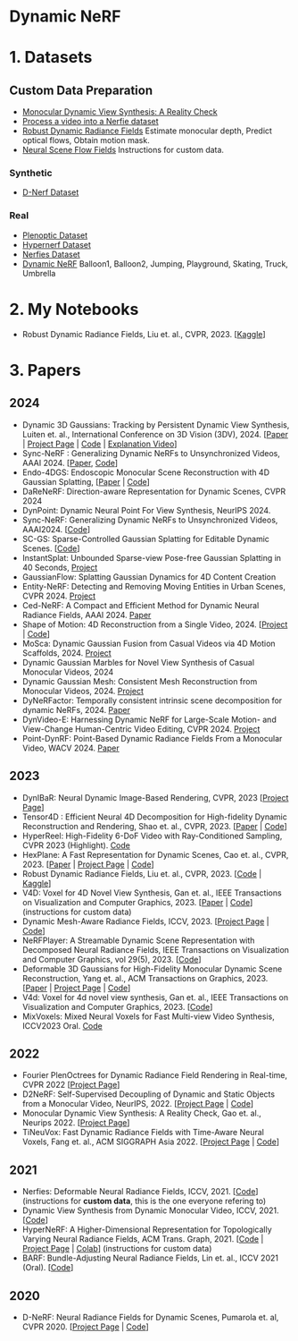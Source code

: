# Dynamic NeRF

# 1. Datasets
## Custom Data Preparation
- [Monocular Dynamic View Synthesis: A Reality Check](https://github.com/KAIR-BAIR/dycheck/blob/main/docs/RECORD3D_CAPTURE.md)
- [Process a video into a Nerfie dataset](https://colab.research.google.com/github/google/nerfies/blob/main/notebooks/Nerfies_Capture_Processing.ipynb)
- [Robust Dynamic Radiance Fields](https://github.com/facebookresearch/robust-dynrf)
Estimate monocular depth, Predict optical flows, Obtain motion mask.
- [Neural Scene Flow Fields](https://github.com/zhengqili/Neural-Scene-Flow-Fields/tree/main)
Instructions for custom data.

### Synthetic
- [D-Nerf Dataset](https://www.albertpumarola.com/research/D-NeRF/index.html)


### Real
- [Plenoptic Dataset](https://github.com/facebookresearch/Neural_3D_Video/releases/tag/v1.0)
- [Hypernerf Dataset](https://github.com/google/hypernerf/releases/tag/v0.1)
- [Nerfies Dataset](https://github.com/google/nerfies/releases/download/0.1/nerfies-vrig-dataset-v0.1.zip)
- [Dynamic NeRF](https://github.com/gaochen315/DynamicNeRF)
Balloon1, Balloon2, Jumping, Playground, Skating, Truck, Umbrella


# 2. My Notebooks
- Robust Dynamic Radiance Fields, Liu et. al., CVPR, 2023. [[Kaggle](https://www.kaggle.com/code/declanide/robust-nerf)]

# 3. Papers
## 2024
- Dynamic 3D Gaussians: Tracking by Persistent Dynamic View Synthesis, Luiten et. al., International Conference on 3D Vision (3DV), 2024. [[Paper](https://dynamic3dgaussians.github.io/paper.pdf) | [Project Page](https://dynamic3dgaussians.github.io/) | [Code](https://github.com/JonathonLuiten/Dynamic3DGaussians) | [Explanation Video](https://www.youtube.com/live/hDuy1TgD8I4?si=6oGN0IYnPRxOibpg)]
- Sync-NeRF : Generalizing Dynamic NeRFs to Unsynchronized Videos, AAAI 2024. [[Paper](https://arxiv.org/abs/2310.13356), [Code](https://github.com/seoha-kim/Sync-NeRF)]
- Endo-4DGS: Endoscopic Monocular Scene Reconstruction with 4D Gaussian Splatting, [[Paper](https://arxiv.org/abs/2401.16416) | [Code](https://github.com/lastbasket/Endo-4DGS)]
- DaReNeRF: Direction-aware Representation for Dynamic Scenes, CVPR 2024
- DynPoint: Dynamic Neural Point For View Synthesis, NeurIPS 2024.
- Sync-NeRF: Generalizing Dynamic NeRFs to Unsynchronized Videos, AAAI2024. [[Code](https://github.com/seoha-kim/Sync-NeRF)]
- SC-GS: Sparse-Controlled Gaussian Splatting for Editable Dynamic Scenes. [[Code](https://github.com/yihua7/SC-GS)]
- InstantSplat: Unbounded Sparse-view Pose-free Gaussian Splatting in 40 Seconds, [Project](https://instantsplat.github.io/)
- GaussianFlow: Splatting Gaussian Dynamics for 4D Content Creation
- Entity-NeRF: Detecting and Removing Moving Entities in Urban Scenes, CVPR 2024. [Project](https://otonari726.github.io/entitynerf/)
- Ced-NeRF: A Compact and Efficient Method for Dynamic Neural Radiance Fields, AAAI 2024. [Paper](https://ojs.aaai.org/index.php/AAAI/article/view/28138)
- Shape of Motion: 4D Reconstruction from a Single Video, 2024. [[Project](https://shape-of-motion.github.io/) | [Code](https://github.com/vye16/shape-of-motion/)]
- MoSca: Dynamic Gaussian Fusion from Casual Videos via 4D Motion Scaffolds, 2024. [Project](https://www.cis.upenn.edu/~leijh/projects/mosca/)
- Dynamic Gaussian Marbles for Novel View Synthesis of Casual Monocular Videos, 2024
- Dynamic Gaussian Mesh: Consistent Mesh Reconstruction from Monocular Videos, 2024. [Project](https://www.liuisabella.com/DG-Mesh/)
- DyNeRFactor: Temporally consistent intrinsic scene decomposition for dynamic NeRFs, 2024. [Paper](https://www.sciencedirect.com/science/article/pii/S0097849324001195?dgcid=rss_sd_all)
- DynVideo-E: Harnessing Dynamic NeRF for Large-Scale Motion- and View-Change Human-Centric Video Editing, CVPR 2024. [Project](https://showlab.github.io/DynVideo-E/)
- Point-DynRF: Point-Based Dynamic Radiance Fields From a Monocular Video, WACV 2024. [Paper](https://openaccess.thecvf.com/content/WACV2024/papers/Park_Point-DynRF_Point-Based_Dynamic_Radiance_Fields_From_a_Monocular_Video_WACV_2024_paper.pdf)

## 2023
- DynIBaR: Neural Dynamic Image-Based Rendering, CVPR, 2023 [[Project Page](https://dynibar.github.io/)]
- Tensor4D : Efficient Neural 4D Decomposition for High-fidelity Dynamic Reconstruction and Rendering, Shao et. al., CVPR, 2023. [[Paper](https://arxiv.org/abs/2211.11610) | [Code](https://github.com/DSaurus/Tensor4D)]
- HyperReel: High-Fidelity 6-DoF Video with Ray-Conditioned Sampling, CVPR 2023 (Highlight). [Code](https://github.com/facebookresearch/hyperreel)
- HexPlane: A Fast Representation for Dynamic Scenes, Cao et. al., CVPR, 2023. [[Paper](https://caoang327.github.io/HexPlane/HexPlane.pdf) | [Project Page](https://caoang327.github.io/HexPlane/) | [Code](https://github.com/Caoang327/HexPlane)]
- Robust Dynamic Radiance Fields, Liu et. al., CVPR, 2023. [[Code](https://github.com/facebookresearch/robust-dynrf) | [Kaggle](https://www.kaggle.com/code/declanide/robust-nerf)]
- V4D: Voxel for 4D Novel View Synthesis, Gan et. al., IEEE Transactions on Visualization and Computer Graphics, 2023. [[Paper](https://arxiv.org/abs/2205.14332) | [Code](https://github.com/GANWANSHUI/V4D)] (instructions for custom data)
- Dynamic Mesh-Aware Radiance Fields, ICCV, 2023. [[Project Page](https://mesh-aware-rf.github.io/) | [Code](https://github.com/YilingQiao/DMRF)]
- NeRFPlayer: A Streamable Dynamic Scene Representation with Decomposed Neural Radiance Fields, IEEE Transactions on Visualization and Computer Graphics, vol 29(5), 2023. [[Code](https://github.com/lsongx/nerfplayer-nerfstudio)]
- Deformable 3D Gaussians for High-Fidelity Monocular Dynamic Scene Reconstruction, Yang et. al., ACM Transactions on Graphics, 2023. [[Paper](https://arxiv.org/pdf/2309.13101.pdf) | [Project Page](https://ingra14m.github.io/Deformable-Gaussians/) | [Code](https://github.com/ingra14m/Deformable-3D-Gaussians)]
- V4d: Voxel for 4d novel view synthesis, Gan et. al., IEEE Transactions on Visualization and Computer Graphics, 2023. [[Code](https://github.com/GANWANSHUI/V4D)]
- MixVoxels: Mixed Neural Voxels for Fast Multi-view Video Synthesis, ICCV2023 Oral. [Code](https://github.com/fengres/mixvoxels)

## 2022
- Fourier PlenOctrees for Dynamic Radiance Field Rendering in Real-time, CVPR 2022 [[Project Page](https://aoliao12138.github.io/FPO/)]
- D2NeRF: Self-Supervised Decoupling of Dynamic and Static Objects from a Monocular Video, NeurIPS, 2022. [[Project Page](https://d2nerf.github.io/) | [Code](https://github.com/ChikaYan/d2nerf)]
- Monocular Dynamic View Synthesis: A Reality Check, Gao et. al., Neurips 2022. [[Project Page](https://hangg7.com/dycheck/)]
- TiNeuVox: Fast Dynamic Radiance Fields with Time-Aware Neural Voxels, Fang et. al., ACM SIGGRAPH Asia 2022. [[Project Page](https://jaminfong.cn/tineuvox/) | [Code](https://github.com/hustvl/TiNeuVox)]

## 2021
- Nerfies: Deformable Neural Radiance Fields, ICCV, 2021. [[Code](https://github.com/google/nerfies)] (instructions for **custom data**, this is the one everyone refering to)
- Dynamic View Synthesis from Dynamic Monocular Video, ICCV, 2021. [[Code](https://github.com/gaochen315/DynamicNeRF)]
- HyperNeRF: A Higher-Dimensional Representation for Topologically Varying Neural Radiance Fields, ACM Trans. Graph, 2021. [[Code](https://github.com/google/hyperNeRF) | [Project Page](https://hypernerf.github.io/) | [Colab](./colabs/HyperNerf.ipynb)] (instructions for custom data)
- BARF: Bundle-Adjusting Neural Radiance Fields, Lin et. al., ICCV 2021 (Oral). [[Code](https://github.com/chenhsuanlin/bundle-adjusting-NeRF)]

## 2020
- D-NeRF: Neural Radiance Fields for Dynamic Scenes, Pumarola et. al, CVPR 2020. [[Project Page](https://www.albertpumarola.com/research/D-NeRF/index.html) | [Code](https://github.com/albertpumarola/D-NeRF)]